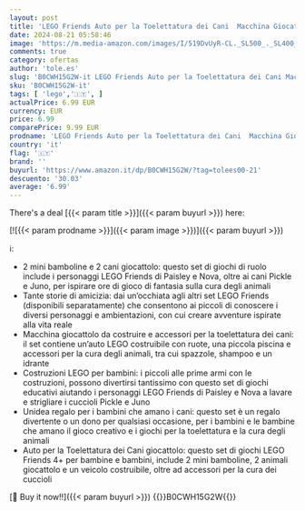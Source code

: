 ```yaml
---
layout: post
title: 'LEGO Friends Auto per la Toelettatura dei Cani  Macchina Giocattolo da Costruire con 2 Personaggi  2 Cuccioli e Accessori per la Cura degli Animali  Giochi per Bambine e Bambini da 4 Anni 42635'
date: 2024-08-21 05:58:46
image: 'https://m.media-amazon.com/images/I/519DvUyR-CL._SL500_._SL400_.jpg'
comments: true
category: ofertas
author: 'tole.es'
slug: 'B0CWH15G2W-it LEGO Friends Auto per la Toelettatura dei Cani Macchina...'
sku: 'B0CWH15G2W-it'
tags: [ 'lego','🇮🇹', ]
actualPrice: 6.99 EUR
currency: EUR
price: 6.99
comparePrice: 9.99 EUR
prodname: 'LEGO Friends Auto per la Toelettatura dei Cani  Macchina Giocattolo da Costruire con 2 Personaggi  2 Cuccioli e Accessori per la Cura degli Animali  Giochi per Bambine e Bambini da 4 Anni 42635'
country: 'it'
flag: '🇮🇹'
brand: ''
buyurl: 'https://www.amazon.it/dp/B0CWH15G2W/?tag=tolees00-21'
descuento: '30.03'
average: '6.99'
---
```


There's a deal [{{< param title >}}]({{< param buyurl >}})  here:

[![{{< param prodname >}}]({{< param image >}})]({{< param buyurl >}})

ℹ️:

- 2 mini bamboline e 2 cani giocattolo: questo set di giochi di ruolo include i personaggi LEGO Friends di Paisley e Nova, oltre ai cani Pickle e Juno, per ispirare ore di gioco di fantasia sulla cura degli animali
- Tante storie di amicizia: dai un’occhiata agli altri set LEGO Friends (disponibili separatamente) che consentono ai piccoli di conoscere i diversi personaggi e ambientazioni, con cui creare avventure ispirate alla vita reale
- Macchina giocattolo da costruire e accessori per la toelettatura dei cani: il set contiene un’auto LEGO costruibile con ruote, una piccola piscina e accessori per la cura degli animali, tra cui spazzole, shampoo e un idrante
- Costruzioni LEGO per bambini: i piccoli alle prime armi con le costruzioni, possono divertirsi tantissimo con questo set di giochi educativi aiutando i personaggi LEGO Friends di Paisley e Nova a lavare e strigliare i cuccioli Pickle e Juno
- Unidea regalo per i bambini che amano i cani: questo set è un regalo divertente o un dono per qualsiasi occasione, per i bambini e le bambine che amano il gioco creativo e i giochi per la toelettatura e la cura degli animali
- Auto per la Toelettatura dei Cani giocattolo: questo set di giochi LEGO Friends 4+ per bambine e bambini, include 2 mini bamboline, 2 animali giocattolo e un veicolo costruibile, oltre ad accessori per la cura dei cuccioli

[🛒 Buy it now!!]({{< param buyurl >}})
{{<world>}}B0CWH15G2W{{</world>}}
